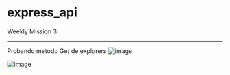 # express_api
Weekly Mission 3

---
Probando metodo Get de explorers
![image](https://user-images.githubusercontent.com/99162884/166409108-3c3154ac-4138-4627-9385-441c20432888.png)



![image](https://user-images.githubusercontent.com/99162884/166409125-949f273e-58ce-45f7-9a9a-9a353f2cb241.png)
